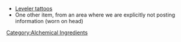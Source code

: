 -   [Leveler tattoos](Leveler_Tattoos "wikilink")
-   One other item, from an area where we are explicitly not posting
    information (worn on head)

[Category:Alchemical
Ingredients](Category:Alchemical_Ingredients "wikilink")
